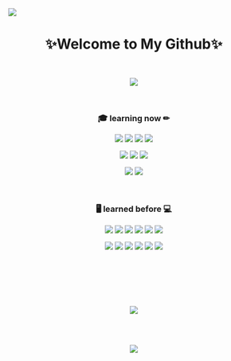 <a href="https://www.naver.com/">
  <img src="https://capsule-render.vercel.app/api?type=waving&color=gradient&fontColor=FFFFFF&height=300&section=header&text=Dunde%20:%20web&fontSize=85&fontAlignY=40&rotate=7" />
</a>

<h1 align="center"> ✨Welcome to My Github✨ </h1>

<br>

<p align="center">
  <a href="https://hits.seeyoufarm.com">
    <img src="https://hits.seeyoufarm.com/api/count/incr/badge.svg?url=https%3A%2F%2Fgithub.com%2FDunde1&count_bg=%238FB0FF&title_bg=%23555555&icon=node-dot-js.svg&icon_color=%23FFBF00&title=%EB%B0%A9%EB%AC%B8%EC%9E%90+%EC%88%98&edge_flat=false"/>
  </a>
</p>

</br>

<h3 align="center">🎓 learning now ✏</h3>

<p align="center">
  <img src="https://img.shields.io/badge/Java_Script-F7DF1E?style=plastic&logo=javascript&logoColor=white"/>
  <img src="https://img.shields.io/badge/Node.js-339933?style=plastic&logo=Node.js&logoColor=white"/>
  <img src="https://img.shields.io/badge/HTML5-E34F26?style=plastic&logo=HTML5&logoColor=white"/>
  <img src="https://img.shields.io/badge/CSS3-1572B6?style=plastic&logo=CSS3&logoColor=white"/>
</p>
<p align="center">
  <img src="https://img.shields.io/badge/React-61DAFB?style=plastic&logo=React&logoColor=black"/>
  <img src="https://img.shields.io/badge/Create_React_App-09D3AC?style=plastic&logo=CreateReactApp&logoColor=white"/>
  <img src="https://img.shields.io/badge/TypeScript-3178C6?style=plastic&logo=TypeScript&logoColor=white"/>
</p>
<p align="center"> 
  <img src="https://img.shields.io/badge/Git-F05032?style=plastic&logo=Git&logoColor=white"/>
  <img src="https://img.shields.io/badge/Github-181717?style=plastic&logo=Github&logoColor=white"/>

</p>

<br/>

<h3 align="center">🖥 learned before 💻</h3>

<p align="center">
  <img src="https://img.shields.io/badge/Java-007396?style=plastic&logo=java&logoColor=white"/>
  <img src="https://img.shields.io/badge/Spring-6DB33F?style=plastic&logo=Spring&logoColor=white"/>
  <img src="https://img.shields.io/badge/Spring_Boot-6DB33F?style=plastic&logo=SpringBoot&logoColor=white"/>
  <img src="https://img.shields.io/badge/Python-3776AB?style=plastic&logo=Python&logoColor=white"/>
  <img src="https://img.shields.io/badge/GitHub_Actions-2088FF?style=plastic&logo=GitHubActions&logoColor=white"/>
  <img src="https://img.shields.io/badge/NGINX-009639?style=plastic&logo=NGINX&logoColor=white"/>
</p>
<p align="center">
  <img src="https://img.shields.io/badge/Hibernate-59666C?style=plastic&logo=Hibernate&logoColor=white"/>
  <img src="https://img.shields.io/badge/Oracle-F80000?style=plastic&logo=Oracle&logoColor=white"/>
  <img src="https://img.shields.io/badge/MariaDB-003545?style=plastic&logo=MariaDB&logoColor=white"/>
  <img src="https://img.shields.io/badge/Apache_Tomcat-F8DC75?style=plastic&logo=ApacheTomcat&logoColor=white"/>
  <img src="https://img.shields.io/badge/IntelliJ_IDEA-000000?style=plastic&logo=IntelliJIDEA&logoColor=white"/>
  <img src="https://img.shields.io/badge/Pug-A86454?style=plastic&logo=Pug&logoColor=white"/>
</p>

<br/><br/>

<!-- <p align="center">
  <img src="http://mazassumnida.wtf/api/v2/generate_badge?boj=chldlsrb1000" width="300"/>
</p> -->

<br/><br/>

<p align="center">
  <img src="https://github-readme-stats.vercel.app/api?username=dunde-o&show_icons=true&theme=tokyonight"/>
</p>

<br/><br/>

<p align="center">
  <img src="https://github-readme-stats.vercel.app/api/top-langs/?username=dunde-o&layout=compact"/>
</p>
